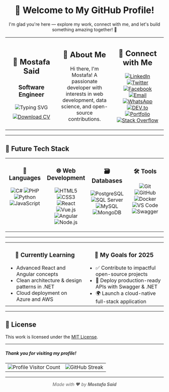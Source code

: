 <h1 align="center">👋 Welcome to My GitHub Profile!</h1>
<p align="center">
  I'm glad you're here — explore my work, connect with me, and let's build something amazing together! 🚀
</p>


<table align="center" width="100%" cellpadding="20">
  <tr>
    <td align="center" width="33%">
      <h2>🧊 Mostafa Said</h2>
      <h3><strong>Software Engineer</strong></h3>
      <img src="https://readme-typing-svg.herokuapp.com/?lines=Passionate+Developer;Open+Source+Contributor;Always+Learning...&center=true&color=00F&width=250&height=35" alt="Typing SVG" />
      <div style="margin-top:10px;">
        <a href="https://drive.google.com/file/d/1jAaDa4N3iwhY-jFQpy81rn6YNNsqgN_g/view" target="_blank" rel="noopener">
          <img src="https://img.shields.io/badge/Download_CV-PDF-red?style=for-the-badge&logo=adobeacrobat&logoColor=white" alt="Download CV" />
        </a>
      </div>
    </td>
    <td align="center" width="34%">
      <h2>🧊 About Me</h2>
      <p>Hi there, I'm Mostafa! A passionate developer with interests in web development, data science, and open-source contributions.</p>
    </td>
    <td align="center" width="33%">
      <h2>🧊 Connect with Me</h2>
      <p>
        <a href="https://www.linkedin.com/in/mostafa-said-595648316" target="_blank" rel="noopener"><img src="https://img.shields.io/badge/LinkedIn-0077B5?style=flat&logo=linkedin&logoColor=white" alt="LinkedIn" /></a>
        <a href="https://twitter.com/mostafa41226132" target="_blank" rel="noopener"><img src="https://img.shields.io/badge/Twitter-1DA1F2?style=flat&logo=twitter&logoColor=white" alt="Twitter" /></a>
        <a href="https://www.facebook.com/profile.php?id=100067794330732" target="_blank" rel="noopener"><img src="https://img.shields.io/badge/Facebook-1877F2?style=flat&logo=facebook&logoColor=white" alt="Facebook" /></a>
        <a href="mailto:m.ssaid356@gmail.com" target="_blank" rel="noopener"><img src="https://img.shields.io/badge/Email-D14836?style=flat&logo=gmail&logoColor=white" alt="Email" /></a>
        <a href="https://api.whatsapp.com/send?phone=20167358073" target="_blank" rel="noopener"><img src="https://img.shields.io/badge/WhatsApp-25D366?style=flat&logo=whatsapp&logoColor=white" alt="WhatsApp" /></a>
        <a href="https://dev.to/mostafa_samir_fe0bbfde587" target="_blank" rel="noopener"><img src="https://img.shields.io/badge/DEV.to-0A0A0A?style=flat&logo=dev.to&logoColor=white" alt="DEV.to" /></a>
        <a href="https://msaid-portfolio.web.app/" target="_blank" rel="noopener"><img src="https://img.shields.io/badge/Portfolio-000000?style=flat&logo=google-chrome&logoColor=white" alt="Portfolio" /></a>
        <a href="https://stackoverflow.com/users/21488881/mostafa-said" target="_blank" rel="noopener"><img src="https://img.shields.io/badge/Stack%20Overflow-FE7A16?style=flat&logo=stackoverflow&logoColor=white" alt="Stack Overflow" /></a>
      </p>
    </td>
  </tr>
</table>

---

## 🧊 Future Tech Stack

<table width="100%" cellpadding="15" cellspacing="0" style="table-layout: fixed;">
  <tr>
    <td valign="top" width="25%" align="center">
      <h3>🧠 Languages</h3>
      <p>
        <img src="https://img.shields.io/badge/C%23-239120?style=flat&logo=c-sharp&logoColor=white" alt="C#" />
        <img src="https://img.shields.io/badge/PHP-777BB4?style=flat&logo=php&logoColor=white" alt="PHP" />
        <img src="https://img.shields.io/badge/Python-3776AB?style=flat&logo=python&logoColor=white" alt="Python" />
        <img src="https://img.shields.io/badge/JavaScript-F7DF1E?style=flat&logo=javascript&logoColor=black" alt="JavaScript" />
      </p>
    </td>
    <td valign="top" width="25%" align="center">
      <h3>🌐 Web Development</h3>
      <p>
        <img src="https://img.shields.io/badge/HTML5-E34F26?style=flat&logo=html5&logoColor=white" alt="HTML5" />
        <img src="https://img.shields.io/badge/CSS3-1572B6?style=flat&logo=css3&logoColor=white" alt="CSS3" />
        <img src="https://img.shields.io/badge/React-61DAFB?style=flat&logo=react&logoColor=black" alt="React" />
        <img src="https://img.shields.io/badge/Vue.js-4FC08D?style=flat&logo=vue-dot-js&logoColor=white" alt="Vue.js" />
        <img src="https://img.shields.io/badge/Angular-DD0031?style=flat&logo=angular&logoColor=white" alt="Angular" />
        <img src="https://img.shields.io/badge/Node.js-339933?style=flat&logo=node-dot-js&logoColor=white" alt="Node.js" />
      </p>
    </td>
    <td valign="top" width="25%" align="center">
      <h3>🗃️ Databases</h3>
      <p>
        <img src="https://img.shields.io/badge/PostgreSQL-4169E1?style=flat&logo=postgresql&logoColor=white" alt="PostgreSQL" />
        <img src="https://img.shields.io/badge/SQL%20Server-CC2927?style=flat&logo=microsoft-sql-server&logoColor=white" alt="SQL Server" />
        <img src="https://img.shields.io/badge/MySQL-4479A1?style=flat&logo=mysql&logoColor=white" alt="MySQL" />
        <img src="https://img.shields.io/badge/MongoDB-47A248?style=flat&logo=mongodb&logoColor=white" alt="MongoDB" />
      </p>
    </td>
    <td valign="top" width="25%" align="center">
      <h3>🛠️ Tools</h3>
      <p>
        <img src="https://img.shields.io/badge/Git-F05032?style=flat&logo=git&logoColor=white" alt="Git" />
        <img src="https://img.shields.io/badge/GitHub-181717?style=flat&logo=github&logoColor=white" alt="GitHub" />
        <img src="https://img.shields.io/badge/Docker-2496ED?style=flat&logo=docker&logoColor=white" alt="Docker" />
        <img src="https://img.shields.io/badge/VS%20Code-007ACC?style=flat&logo=visual-studio-code&logoColor=white" alt="VS Code" />
        <img src="https://img.shields.io/badge/Swagger-85EA2D?style=flat&logo=swagger&logoColor=black" alt="Swagger" />
      </p>
    </td>
  </tr>
</table>

---

<table width="100%" cellpadding="15" cellspacing="0" style="table-layout: fixed;">
  <tr>
    <td width="50%" valign="top">
      <h3 align="center">🌱 Currently Learning</h3>
      <ul style="max-width: 400px; margin: auto;">
        <li>Advanced React and Angular concepts</li>
        <li>Clean architecture & design patterns in .NET</li>
        <li>Cloud deployment on Azure and AWS</li>
      </ul>
    </td>
    <td width="50%" valign="top">
      <h3 align="center">🎯 My Goals for 2025</h3>
      <ul style="max-width: 400px; margin: auto;">
        <li>✅ Contribute to impactful open-source projects</li>
        <li>🚀 Deploy production-ready APIs with Swagger & .NET</li>
        <li>🌍 Launch a cloud-native full-stack application</li>
      </ul>
    </td>
  </tr>
</table>

---

## 📝 License

This work is licensed under the [MIT License](https://opensource.org/licenses/MIT).

---

##### Thank you for visiting my profile!  

<p align="center">
  <table align="center" cellspacing="20">
    <tr>
      <td align="center" valign="middle">
        <!-- Profile Visitor Count (stable with CountAPI) -->
        <img src="https://count.getloli.com/get/@Mostafa-SAID7.readme?theme=rule34" alt="Profile Visitor Count" />
      </td>
      <td align="center" valign="middle">
        <!-- GitHub Streak -->
        <img src="https://github-readme-streak-stats.herokuapp.com/?user=Mostafa-SAID7&theme=dark&hide_border=true" alt="GitHub Streak" />
      </td>
    </tr>
  </table>
</p>

---

<p align="center" style="font-style: italic; color: #666;">
  Made with ❤️ by <strong>Mostafa Said</strong>
</p>


